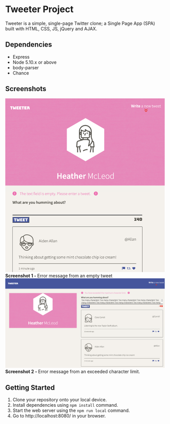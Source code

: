 # Tweeter Project

Tweeter is a simple, single-page Twitter clone; a Single Page App (SPA) built with HTML, CSS, JS, jQuery and AJAX.

## Dependencies

- Express
- Node 5.10.x or above
- body-parser
- Chance

## Screenshots

!["Screenshot of Error 1 - Empty tweet field"](https://github.com/hmcleod6/tweeterTemplateFinal/blob/master/docs/Error%201%20-%20Tweeter%20Screenshot.png?raw=true)
<b>Screenshot 1 - </b> Error message from an empty tweet
!["Screenshot of Error 2 - Exceeded tweet limit"](https://github.com/hmcleod6/tweeterTemplateFinal/blob/master/docs/Error%202%20Desktop%20-%20Exceeded%20maximum%20character%20limit.png?raw=true) <b>Screenshot 2 - </b> Error message from an exceeded character limit.

## Getting Started

1. Clone your repository onto your local device.
2. Install dependencies using ```npm install``` command.
3. Start the web server using the ```npm run local``` command. 
4. Go to http://localhost:8080/ in your browser.
